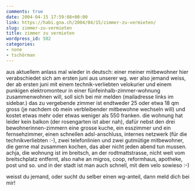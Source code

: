 ```yaml
---
comments: true
date: 2004-04-15 17:59:08+00:00
link: https://habi.gna.ch/2004/04/15/zimmer-zu-vermieten/
slug: zimmer-zu-vermieten
title: zimmer zu vermieten
wordpress_id: 502
categories:
- none
- tschörman
---
```


aus aktuellem anlass mal wieder in deutsch:
einer meiner mitbewohner hier verabschiedet sich am ersten juni aus unserer wg.
wer also jemand weiss, der ab ersten juni mit einem technik-verliebten velokurier und einem punkigen elektromonteur in einer fünfeinhalb-zimmer-wohnung zusammenwohnen will, soll sich bei mir melden (mailadresse links im sidebar.)
das zu vergebende zimmer ist endtweder 25 oder etwa 18 qm gross (je nachdem ob mein verbleibender mitbewohne wechseln will) und kostet etwas mehr oder etwas weniger als 550 franken. 
die wohnung hat leider kein balkon (der rosengarten ist aber nah), dafür nebst den drei bewohnerinnen-zimmern eine grosse kuche, ein esszimmer und ein fernsehzimmer, einen schnellen adsl-anschluss, internes netzwerk (für die technikverliebten :-), zwei telefonlinien und zwei gutmütige mitbewohner, die gerne mal zusammen kochen, das aber nicht jeden abend tun mussen.
achja, die wohnung ist im breitsch, an der rodtmattstrasse, nicht weit vom breitschplatz entfernt, also nahe an migros, coop, reformhaus, apotheke, post und so. und in der stadt ist man auch schnell, mit dem velo sowieso :-)

weisst du jemand, oder sucht du selber einen wg-anteil, dann meld dich bei mir!
